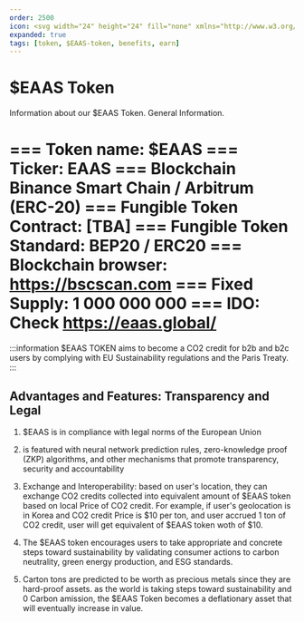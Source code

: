 ```yaml
---
order: 2500
icon: <svg width="24" height="24" fill="none" xmlns="http://www.w3.org/2000/svg"><path d="M10.968 15.22H9.302a.527.527 0 0 1-.374-.155.54.54 0 0 1-.157-.377v-1.252c0-.142.057-.278.156-.379.1-.1.234-.157.375-.157h5.396a.89.89 0 0 0 .632-.252c.17-.164.27-.39.276-.627 0-.143.057-.279.156-.38.1-.1.234-.157.375-.157a.863.863 0 0 0 .61-.26.885.885 0 0 0 .253-.62V9.288a.89.89 0 0 0-.254-.623.869.869 0 0 0-.614-.258.52.52 0 0 1-.489-.324.537.537 0 0 1-.041-.203.92.92 0 0 0-.28-.627.897.897 0 0 0-.631-.252H9.267a.863.863 0 0 0-.614.258.885.885 0 0 0-.255.621.537.537 0 0 1-.15.377.524.524 0 0 1-.37.16h-.01a.863.863 0 0 0-.614.257.885.885 0 0 0-.254.622v5.419c0 .233.091.457.254.621a.863.863 0 0 0 .614.258.52.52 0 0 1 .489.324.538.538 0 0 1 .041.203c0 .233.092.457.255.622a.863.863 0 0 0 .614.257h6.508a.873.873 0 0 0 .648-.247.895.895 0 0 0 .2-.996.895.895 0 0 0-.5-.486.873.873 0 0 0-.348-.056l-4.807.006ZM8.767 9.335c-.001-.141.053-.277.151-.378a.524.524 0 0 1 .37-.159h5.433c.14 0 .274.056.374.155.1.1.157.235.159.377v1.249a.539.539 0 0 1-.321.493.52.52 0 0 1-.201.042H9.297a.525.525 0 0 1-.369-.15.538.538 0 0 1-.161-.367V9.335Z"/><path fill-rule="evenodd" clip-rule="evenodd" d="M12 1C5.925 1 1 5.925 1 12s4.925 11 11 11 11-4.925 11-11S18.075 1 12 1ZM2.5 12a9.5 9.5 0 1 1 19 0 9.5 9.5 0 0 1-19 0Z" /></svg>
expanded: true
tags: [token, $EAAS-token, benefits, earn]
---
```


# $EAAS Token

Information about our $EAAS Token. General Information.

=== Token name:
$EAAS
=== Ticker:
EAAS
=== Blockchain
Binance Smart Chain / Arbitrum (ERC-20) 
=== Fungible Token Contract:
[TBA]
=== Fungible Token Standard:
BEP20 / ERC20
=== Blockchain browser:
https://bscscan.com
=== Fixed Supply:
1 000 000 000
=== IDO:
Check https://eaas.global/
===

:::information
$EAAS TOKEN aims to become a CO2 credit for b2b and b2c users by complying with EU Sustainability regulations and the Paris Treaty.
:::
<!--
# Real World Asset (RWA) Utility:
Validation and use of carbon credits have undergone a paradigm shift thanks to the $EAAS Token, a Real World Asset (RWA). Through the utilization of a complex architecture enabled by DePIN hardware and mobile applications, each user action verified by the $EAAS token translates into carbon credits in metric tonnes that are placed into the RWA exchange. 

-->

## Advantages and Features: Transparency and Legal 

1. $EAAS is in compliance with legal norms of the European Union

2. is featured with neural network prediction rules, zero-knowledge proof (ZKP) algorithms, and other mechanisms that promote transparency, security and accountability

3. Exchange and Interoperability: based on user's location, they can exchange CO2 credits collected into equivalent amount of $EAAS token based on  local Price of CO2 credit. For example, if user's geolocation is in Korea and CO2 credit Price is $10 per ton, and user accrued 1 ton of CO2 credit, user will get equivalent of $EAAS token woth of $10. 

4. The $EAAS token encourages users to take appropriate and concrete steps toward sustainability by validating consumer actions to carbon neutrality, green energy production, and ESG standards.

5. Carton tons are predicted to be worth as precious metals since they are hard-proof assets. as the world is taking steps toward sustainability and 0 Carbon amission, the $EAAS Token becomes a deflationary asset that will eventually increase in value.

